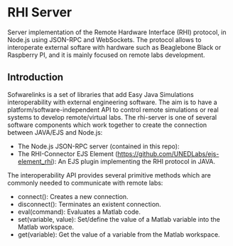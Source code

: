 RHI Server
==========

Server implementation of the Remote Hardware Interface (RHI) protocol, in Node.js using JSON-RPC and WebSockets. The protocol allows to interoperate external softare with hardware such as Beaglebone Black or Raspberry PI, and it is mainly focused on remote labs development.

## Introduction

Sofwarelinks is a set of libraries that add Easy Java Simulations interoperability with external engineering software. The aim is to have a platform/software-independent API to control remote simulations or real systems to develop remote/virtual labs. The rhi-server is one of several software components which work together to create the connection between JAVA/EJS and Node.js:
- The Node.js JSON-RPC server (contained in this repo):
- The RHI-Connector EJS Element (https://github.com/UNEDLabs/ejs-element_rhi): An EJS plugin implementing the RHI protocol in JAVA.

The interoperability API provides several primitive methods which are commonly needed to communicate with remote labs:

- connect(): Creates a new connection.
- disconnect(): Terminates an existent connection.
- eval(command): Evaluates a Matlab code.
- set(variable, value): Set/define the value of a Matlab variable into the Matlab workspace.
- get(variable): Get the value of a variable from the Matlab workspace.
